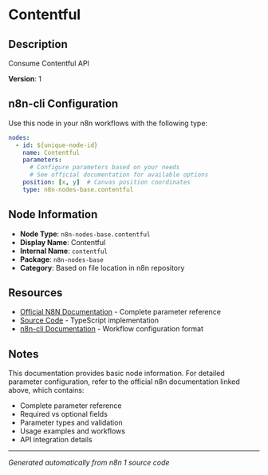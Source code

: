 # Contentful

## Description

Consume Contentful API

**Version**: 1

## n8n-cli Configuration

Use this node in your n8n workflows with the following type:

```yaml
nodes:
  - id: ${unique-node-id}
    name: Contentful
    parameters:
      # Configure parameters based on your needs
      # See official documentation for available options
    position: [x, y]  # Canvas position coordinates
    type: n8n-nodes-base.contentful
```

## Node Information

- **Node Type**: `n8n-nodes-base.contentful`
- **Display Name**: Contentful
- **Internal Name**: `contentful`
- **Package**: `n8n-nodes-base`
- **Category**: Based on file location in n8n repository

## Resources

- [Official N8N Documentation](https://docs.n8n.io/integrations/builtin/app-nodes/n8n-nodes-base.contentful/) - Complete parameter reference
- [Source Code](https://github.com/n8n-io/n8n/blob/master/packages/nodes-base/nodes/Contentful/Contentful.node.ts) - TypeScript implementation
- [n8n-cli Documentation](https://github.com/edenreich/n8n-cli) - Workflow configuration format

## Notes

This documentation provides basic node information. For detailed parameter configuration, 
refer to the official n8n documentation linked above, which contains:

- Complete parameter reference
- Required vs optional fields
- Parameter types and validation
- Usage examples and workflows
- API integration details

---
*Generated automatically from n8n 1 source code*
